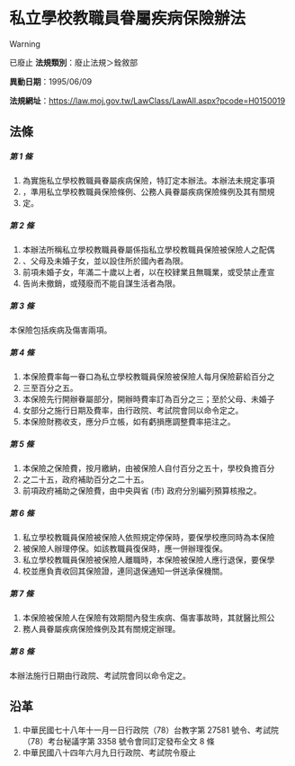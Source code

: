 # 私立學校教職員眷屬疾病保險辦法


> [!WARNING]
> 已廢止
**法規類別**：廢止法規＞銓敘部

**異動日期**：1995/06/09  

**法規網址**：https://law.moj.gov.tw/LawClass/LawAll.aspx?pcode=H0150019



## 法條
##### 第 1 條
1. 為實施私立學校教職員眷屬疾病保險，特訂定本辦法。本辦法未規定事項
1. ，準用私立學校教職員保險條例、公務人員眷屬疾病保險條例及其有關規
1. 定。

##### 第 2 條
1. 本辦法所稱私立學校教職員眷屬係指私立學校教職員保險被保險人之配偶
1. 、父母及未婚子女，並以設住所於國內者為限。
1. 前項未婚子女，年滿二十歲以上者，以在校肄業且無職業，或受禁止產宣
1. 告尚未撤銷，或殘廢而不能自謀生活者為限。

##### 第 3 條
本保險包括疾病及傷害兩項。

##### 第 4 條
1. 本保險費率每一眷口為私立學校教職員保險被保險人每月保險薪給百分之
1. 三至百分之五。
1. 本保險先行開辦眷屬部分，開辦時費率訂為百分之三；至於父母、未婚子
1. 女部分之施行日期及費率，由行政院、考試院會同以命令定之。
1. 本保險財務收支，應分戶立帳，如有虧損應調整費率挹注之。

##### 第 5 條
1. 本保險之保險費，按月繳納，由被保險人自付百分之五十，學校負擔百分
1. 之二十五，政府補助百分之二十五。
1. 前項政府補助之保險費，由中央與省 (市) 政府分別編列預算核撥之。

##### 第 6 條
1. 私立學校教職員保險被保險人依照規定停保時，要保學校應同時為本保險
1. 被保險人辦理停保。如該教職員復保時，應一併辦理復保。
1. 私立學校教職員保險被保險人離職時，本保險被保險人應行退保，要保學
1. 校並應負責收回其保險證，連同退保通知一併送承保機關。

##### 第 7 條
1. 本保險被保險人在保險有效期間內發生疾病、傷害事故時，其就醫比照公
1. 務人員眷屬疾病保險條例及其有關規定辦理。

##### 第 8 條
本辦法施行日期由行政院、考試院會同以命令定之。

## 沿革
1. 中華民國七十八年十一月一日行政院（78）台教字第 27581  號令、考試院（78）考台秘議字第 3358 號令會同訂定發布全文 8  條
1. 中華民國八十四年六月九日行政院、考試院令廢止
